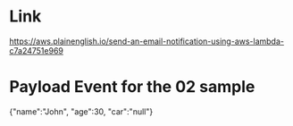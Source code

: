# Link

https://aws.plainenglish.io/send-an-email-notification-using-aws-lambda-c7a24751e969

# Payload Event for the 02 sample

{"name":"John", "age":30, "car":"null"}
